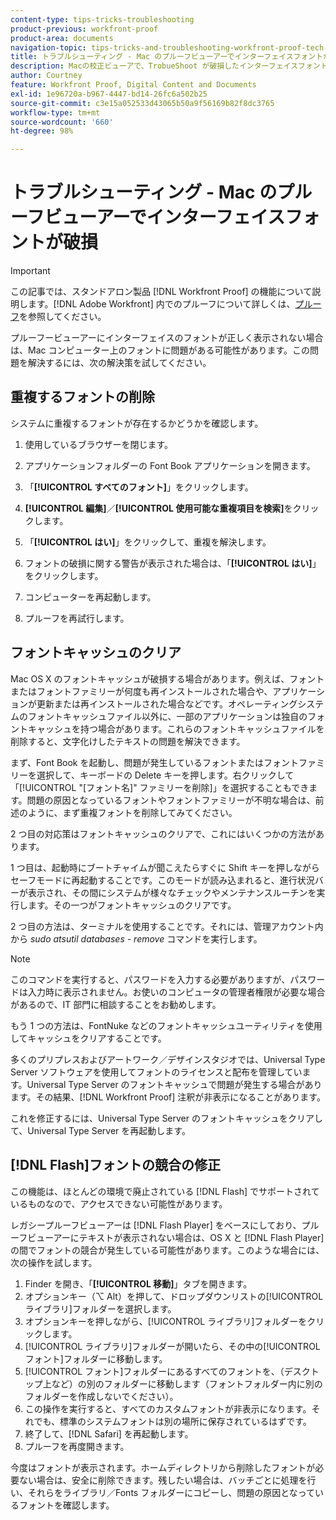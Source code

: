 ```yaml
---
content-type: tips-tricks-troubleshooting
product-previous: workfront-proof
product-area: documents
navigation-topic: tips-tricks-and-troubleshooting-workfront-proof-tech-corner
title: トラブルシューティング - Mac のプルーフビューアーでインターフェイスフォントが破損
description: Macの校正ビューアで、TrobueShoot が破損したインターフェイスフォントを使用しています
author: Courtney
feature: Workfront Proof, Digital Content and Documents
exl-id: 1e96720a-b967-4447-bd14-26fc6a502b25
source-git-commit: c3e15a052533d43065b50a9f56169b82f8dc3765
workflow-type: tm+mt
source-wordcount: '660'
ht-degree: 98%

---
```


# トラブルシューティング - Mac のプルーフビューアーでインターフェイスフォントが破損

>[!IMPORTANT]
>
>この記事では、スタンドアロン製品 [!DNL Workfront Proof] の機能について説明します。[!DNL Adobe Workfront] 内でのプルーフについて詳しくは、[プルーフ](../../../review-and-approve-work/proofing/proofing.md)を参照してください。

プルーフービューアーにインターフェイスのフォントが正しく表示されない場合は、Mac コンピューター上のフォントに問題がある可能性があります。この問題を解決するには、次の解決策を試してください。

## 重複するフォントの削除

システムに重複するフォントが存在するかどうかを確認します。

1. 使用しているブラウザーを閉じます。
1. アプリケーションフォルダーの Font Book アプリケーションを開きます。
1. 「**[!UICONTROL すべてのフォント]**」をクリックします。
1. **[!UICONTROL 編集]**／**[!UICONTROL 使用可能な重複項目を検索]**&#x200B;をクリックします。

1. 「**[!UICONTROL はい]**」をクリックして、重複を解決します。
1. フォントの破損に関する警告が表示された場合は、「**[!UICONTROL はい]**」をクリックします。
1. コンピューターを再起動します。
1. プルーフを再試行します。

## フォントキャッシュのクリア

Mac OS X のフォントキャッシュが破損する場合があります。例えば、フォントまたはフォントファミリーが何度も再インストールされた場合や、アプリケーションが更新または再インストールされた場合などです。オペレーティングシステムのフォントキャッシュファイル以外に、一部のアプリケーションは独自のフォントキャッシュを持つ場合があります。これらのフォントキャッシュファイルを削除すると、文字化けしたテキストの問題を解決できます。

まず、Font Book を起動し、問題が発生しているフォントまたはフォントファミリーを選択して、キーボードの Delete キーを押します。右クリックして「[!UICONTROL &quot;[フォント名]&quot; ファミリーを削除]」を選択することもできます。問題の原因となっているフォントやフォントファミリーが不明な場合は、前述のように、まず重複フォントを削除してみてください。

2 つ目の対応策はフォントキャッシュのクリアで、これにはいくつかの方法があります。

1 つ目は、起動時にブートチャイムが聞こえたらすぐに Shift キーを押しながらセーフモードに再起動することです。このモードが読み込まれると、進行状況バーが表示され、その間にシステムが様々なチェックやメンテナンスルーチンを実行します。その一つがフォントキャッシュのクリアです。

2 つ目の方法は、ターミナルを使用することです。それには、管理アカウント内から *sudo atsutil databases - remove* コマンドを実行します。

>[!NOTE]
>
>このコマンドを実行すると、パスワードを入力する必要がありますが、パスワードは入力時に表示されません。お使いのコンピュータの管理者権限が必要な場合があるので、IT 部門に相談することをお勧めします。

もう 1 つの方法は、FontNuke などのフォントキャッシュユーティリティを使用してキャッシュをクリアすることです。

多くのプリプレスおよびアートワーク／デザインスタジオでは、Universal Type Server ソフトウェアを使用してフォントのライセンスと配布を管理しています。Universal Type Server のフォントキャッシュで問題が発生する場合があります。その結果、[!DNL Workfront Proof] 注釈が非表示になることがあります。

これを修正するには、Universal Type Server のフォントキャッシュをクリアして、Universal Type Server を再起動します。

## [!DNL Flash]フォントの競合の修正

この機能は、ほとんどの環境で廃止されている [!DNL Flash] でサポートされているものなので、アクセスできない可能性があります。

レガシープルーフビューアーは [!DNL Flash Player] をベースにしており、プルーフビューアーにテキストが表示されない場合は、OS X と [!DNL Flash Player] の間でフォントの競合が発生している可能性があります。このような場合には、次の操作を試します。

1. Finder を開き、「**[!UICONTROL 移動]**」タブを開きます。
1. オプションキー（⌥ Alt）を押して、ドロップダウンリストの[!UICONTROL ライブラリ]フォルダーを選択します。
1. オプションキーを押しながら、[!UICONTROL ライブラリ]フォルダーをクリックします。
1. [!UICONTROL ライブラリ]フォルダーが開いたら、その中の[!UICONTROL フォント]フォルダーに移動します。
1. [!UICONTROL フォント]フォルダーにあるすべてのフォントを、（デスクトップ上など）の別のフォルダーに移動します（フォントフォルダー内に別のフォルダーを作成しないでください）。
1. この操作を実行すると、すべてのカスタムフォントが非表示になります。それでも、標準のシステムフォントは別の場所に保存されているはずです。
1. 終了して、[!DNL Safari] を再起動します。
1. プルーフを再度開きます。

今度はフォントが表示されます。ホームディレクトリから削除したフォントが必要ない場合は、安全に削除できます。残したい場合は、バッチごとに処理を行い、それらをライブラリ／Fonts フォルダーにコピーし、問題の原因となっているフォントを確認します。
